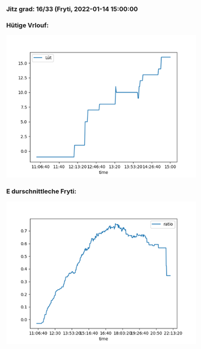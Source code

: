 ### Jitz grad: 16/33 (Fryti, 2022-01-14 15:00:00

### Hütige Vrlouf:
![Graph](Today.png)

### E durschnittleche Fryti:
![Graph](Fryti.png)